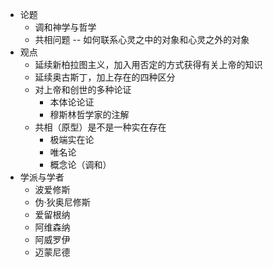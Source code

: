 - 论题
	- 调和神学与哲学
	- 共相问题 -- 如何联系心灵之中的对象和心灵之外的对象
- 观点
	- 延续新柏拉图主义，加入用否定的方式获得有关上帝的知识
	- 延续奥古斯丁，加上存在的四种区分
	- 对上帝和创世的多种论证
		- 本体论论证
		- 穆斯林哲学家的注解
	- 共相（原型）是不是一种实在存在
		- 极端实在论
		- 唯名论
		- 概念论（调和）
- 学派与学者
	- 波爱修斯
	- 伪·狄奥尼修斯
	- 爱留根纳
	- 阿维森纳
	- 阿威罗伊
	- 迈蒙尼德